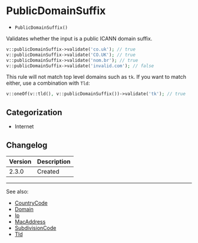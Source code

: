 # PublicDomainSuffix

- `PublicDomainSuffix()`

Validates whether the input is a public ICANN domain suffix.

```php
v::publicDomainSuffix->validate('co.uk'); // true
v::publicDomainSuffix->validate('CO.UK'); // true
v::publicDomainSuffix->validate('nom.br'); // true
v::publicDomainSuffix->validate('invalid.com'); // false
```

This rule will not match top level domains such as `tk`. 
If you want to match either, use a combination with `Tld`:

```php
v::oneOf(v::tld(), v::publicDomainSuffix())->validate('tk'); // true
```

## Categorization

- Internet

## Changelog

Version | Description
--------|-------------
  2.3.0 | Created

***
See also:

- [CountryCode](CountryCode.md)
- [Domain](Domain.md)
- [Ip](Ip.md)
- [MacAddress](MacAddress.md)
- [SubdivisionCode](SubdivisionCode.md)
- [Tld](Tld.md)
